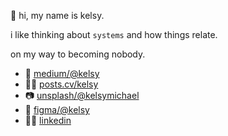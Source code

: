 👋 hi, my name is kelsy.

i like thinking about `systems` and how things relate.

on my way to becoming nobody.

- 📝 [medium/@kelsy](https://medium.com/@kelsy)
- 🧑‍💻 [posts.cv/kelsy](https://posts.cv/kelsy)
- 📷 [unsplash/@kelsymichael](https://unsplash.com/@kelsymichael)
- 🎨 [figma/@kelsy](https://www.figma.com/@kelsy)
- 😵‍💫 [linkedin](https://www.linkedin.com/in/kelsygagnebin/)
